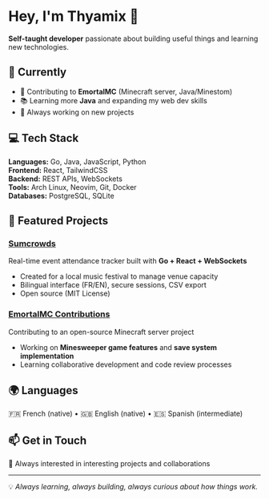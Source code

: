 # Hey, I'm Thyamix 👋

**Self-taught developer** passionate about building useful things and learning new technologies.

## 🚀 Currently

- 🔧 Contributing to **EmortalMC** (Minecraft server, Java/Minestom)
- 📚 Learning more **Java** and expanding my web dev skills
- 🌱 Always working on new projects

## 💻 Tech Stack

**Languages:** Go, Java, JavaScript, Python  
**Frontend:** React, TailwindCSS  
**Backend:** REST APIs, WebSockets  
**Tools:** Arch Linux, Neovim, Git, Docker  
**Databases:** PostgreSQL, SQLite  

## 🌟 Featured Projects

### [Sumcrowds](https://github.com/Thyamix/sumcrowds) 
Real-time event attendance tracker built with **Go + React + WebSockets**
- Created for a local music festival to manage venue capacity
- Bilingual interface (FR/EN), secure sessions, CSV export
- Open source (MIT License)

### [EmortalMC Contributions](https://github.com/EmortalMC)
Contributing to an open-source Minecraft server project
- Working on **Minesweeper game features** and **save system implementation**
- Learning collaborative development and code review processes

## 🌍 Languages

🇫🇷 French (native) • 🇬🇧 English (native) • 🇪🇸 Spanish (intermediate)

## 📫 Get in Touch

📧 Always interested in interesting projects and collaborations

---

💡 *Always learning, always building, always curious about how things work.*

